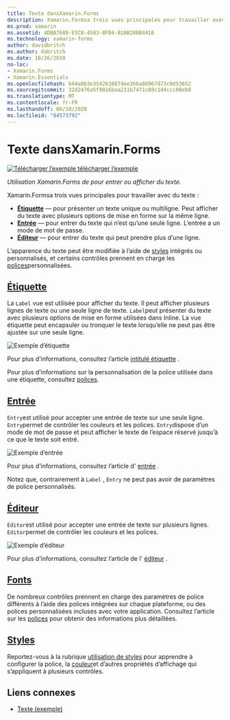 ```yaml
---
title: Texte dansXamarin.Forms
description: Xamarin.Formsa trois vues principales pour travailler avec du texte, et cet article explique comment les utiliser pour entrer et afficher du texte dans les Xamarin.Forms applications.
ms.prod: xamarin
ms.assetid: 4DBA7689-E5C8-4583-8FB4-02AB208B4416
ms.technology: xamarin-forms
author: davidbritch
ms.author: dabritch
ms.date: 10/26/2018
no-loc:
- Xamarin.Forms
- Xamarin.Essentials
ms.openlocfilehash: b44a0b3e3542638874ee366a86967d73c0d53652
ms.sourcegitcommit: 32d2476a5f9016baa231b7471c88c1d4ccc08eb8
ms.translationtype: MT
ms.contentlocale: fr-FR
ms.lasthandoff: 06/18/2020
ms.locfileid: "84573792"
---
```

# <a name="text-in-xamarinforms"></a>Texte dansXamarin.Forms

[![Télécharger ](~/media/shared/download.png) l’exemple télécharger l’exemple](https://docs.microsoft.com/samples/xamarin/xamarin-forms-samples/userinterface-text)

_Utilisation Xamarin.Forms de pour entrer ou afficher du texte._

Xamarin.Formsa trois vues principales pour travailler avec du texte :

- **[Étiquette](#label)** &mdash; pour présenter un texte unique ou multiligne. Peut afficher du texte avec plusieurs options de mise en forme sur la même ligne.
- **[Entrée](#entry)** &mdash; pour entrer du texte qui n’est qu’une seule ligne. L’entrée a un mode de mot de passe.
- **[Éditeur](#editor)** &mdash; pour entrer du texte qui peut prendre plus d’une ligne.

L’apparence du texte peut être modifiée à l’aide de [styles](#styles) intégrés ou personnalisés, et certains contrôles prennent en charge les [polices](#fonts)personnalisées.

## <a name="label"></a>[Étiquette](label.md)

La `Label` vue est utilisée pour afficher du texte. Il peut afficher plusieurs lignes de texte ou une seule ligne de texte. `Label`peut présenter du texte avec plusieurs options de mise en forme utilisées dans Inline. La vue étiquette peut encapsuler ou tronquer le texte lorsqu’elle ne peut pas être ajustée sur une seule ligne.

![Exemple d’étiquette](images/label.png)

Pour plus d’informations, consultez l’article [intitulé étiquette](label.md) .

Pour plus d’informations sur la personnalisation de la police utilisée dans une étiquette, consultez [polices](fonts.md).

## <a name="entry"></a>[Entrée](entry.md)

`Entry`est utilisé pour accepter une entrée de texte sur une seule ligne. `Entry`permet de contrôler les couleurs et les polices. `Entry`dispose d’un mode de mot de passe et peut afficher le texte de l’espace réservé jusqu’à ce que le texte soit entré.

![Exemple d’entrée](images/entry.png)

Pour plus d’informations, consultez l’article d' [entrée](entry.md) .

Notez que, contrairement à `Label` , `Entry` ne peut pas avoir de paramètres de police personnalisés.

## <a name="editor"></a>[Éditeur](editor.md)

`Editor`est utilisé pour accepter une entrée de texte sur plusieurs lignes. `Editor`permet de contrôler les couleurs et les polices.

![Exemple d’éditeur](images/editor.png)

Pour plus d’informations, consultez l’article de l' [éditeur](editor.md) .

## <a name="fonts"></a>[Fonts](fonts.md)

De nombreux contrôles prennent en charge des paramètres de police différents à l’aide des polices intégrées sur chaque plateforme, ou des polices personnalisées incluses avec votre application. Consultez l’article sur les [polices](fonts.md) pour obtenir des informations plus détaillées.

## <a name="styles"></a>[Styles](styles.md)

Reportez-vous à la rubrique [utilisation de styles](~/xamarin-forms/user-interface/styles/index.md) pour apprendre à configurer la police, la [couleur](~/xamarin-forms/user-interface/colors.md)et d’autres propriétés d’affichage qui s’appliquent à plusieurs contrôles.

## <a name="related-links"></a>Liens connexes

- [Texte (exemple)](https://docs.microsoft.com/samples/xamarin/xamarin-forms-samples/userinterface-text)
